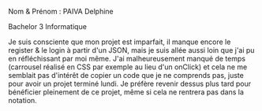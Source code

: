 Nom & Prénom : PAIVA Delphine

Bachelor 3 Informatique

Je suis consciente que mon projet est imparfait, il manque encore le register & le login à partir d'un JSON, mais je suis allée aussi loin que j'ai pu en réfléchissant par moi même. J'ai malheureusement manqué de temps (carrousel réalisé en CSS par exemple au lieu d'un onClick) et cela ne me semblait pas d'intérêt de copier un code que je ne comprends pas, juste pour avoir un projet terminé lundi. Je préfère revenir dessus plus tard pour bénéficier pleinement de ce projet, même si cela ne rentrera pas dans la notation.

